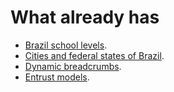 # What already has

- [Brazil school levels](warehouse/br_school_levels/).
- [Cities and federal states of Brazil](warehouse/cities_federal_states_br/).
- [Dynamic breadcrumbs](warehouse/dynamic_breadcrumbs/).
- [Entrust models](warehouse/entrust_models/).
